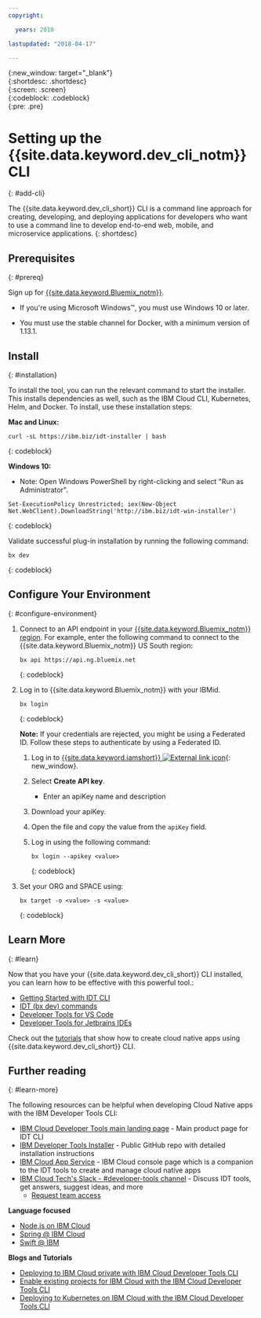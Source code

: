 ```yaml
---
copyright:

  years: 2018

lastupdated: "2018-04-17"

---
```


{:new_window: target="_blank"}  
{:shortdesc: .shortdesc}  
{:screen: .screen}  
{:codeblock: .codeblock}  
{:pre: .pre}  

# Setting up the {{site.data.keyword.dev_cli_notm}} CLI
{: #add-cli}

The {{site.data.keyword.dev_cli_short}} CLI is a command line approach for creating, developing, and deploying applications for developers who want to use a command line to develop end-to-end web, mobile, and microservice applications.
{: shortdesc}

## Prerequisites
{: #prereq}

Sign up for [{{site.data.keyword.Bluemix_notm}}](https://www.bluemix.net).

*  If you're using Microsoft Windows&trade;, you must use Windows 10 or later.

* You must use the stable channel for Docker, with a minimum version of 1.13.1.

## Install
{: #installation}

To install the tool, you can run the relevant command to start the installer. This installs dependencies as well, such as the IBM Cloud CLI, Kubernetes, Helm, and Docker. To install, use these installation steps:

**Mac and Linux:**

```
curl -sL https://ibm.biz/idt-installer | bash
```
{: codeblock}


**Windows 10:**

* Note: Open Windows PowerShell by right-clicking and select "Run as Administrator".

```
Set-ExecutionPolicy Unrestricted; iex(New-Object Net.WebClient).DownloadString('http://ibm.biz/idt-win-installer')
```
{: codeblock}

Validate successful plug-in installation by running the following command:  

```
bx dev
```
{: codeblock}

## Configure Your Environment
{: #configure-environment}

1. Connect to an API endpoint in your [{{site.data.keyword.Bluemix_notm}} region](/docs/overview/cf.html#ov_intro_reg). For example, enter the following command to connect to the {{site.data.keyword.Bluemix_notm}} US South region:

	```
	bx api https://api.ng.bluemix.net
	```
	{: codeblock}

2. Log in to {{site.data.keyword.Bluemix_notm}} with your IBMid.

	```
	bx login
	```
	{: codeblock}

	**Note:** If your credentials are rejected, you might be using a Federated ID. Follow these steps to authenticate by using a Federated ID.

	1. Log in to [{{site.data.keyword.iamshort}} ![External link icon](../../icons/launch-glyph.svg "External link icon")](https://www.bluemix.net/iam/#/apikeys){: new_window}.
	2. Select **Create API key**.
		* Enter an apiKey name and description
	3. Download your apiKey.
	4. Open the file and copy the value from the `apiKey` field.
	5. Log in using the following command:

		```
		bx login --apikey <value>
		```
		{: codeblock}

3. Set your ORG and SPACE using:

	```
	bx target -o <value> -s <value>
	```
	{: codeblock}

## Learn More
{: #learn}

Now that you have your {{site.data.keyword.dev_cli_short}} CLI installed, you can learn how to be effective with this powerful tool.:
- [Getting Started with IDT CLI](index.html)
- [IDT (bx dev) commands](commands.html)
- [Developer Tools for VS Code](vscode.html)
- [Developer Tools for Jetbrains IDEs](jetbrains.html)

Check out the [tutorials](/docs/apps/tutorials/tutorial_bff.html) that show how to create cloud native apps using {{site.data.keyword.dev_cli_short}} CLI.

## Further reading
{: #learn-more}

The following resources can be helpful when developing Cloud Native apps with the IBM Developer Tools CLI:

- [IBM Cloud Developer Tools main landing page](https://www.ibm.com/cloud/cli) - Main product page for IDT CLI
- [IBM Developer Tools Installer](https://github.com/IBM-Bluemix/ibm-cloud-developer-tools) - Public GitHub repo with detailed installation instructions
- [IBM Cloud App Service](https://console.bluemix.net/developer/appservice) - IBM Cloud console page which is a companion to the IDT tools to create and manage cloud native apps
- [IBM Cloud Tech's Slack - #developer-tools channel](https://ibm-cloud-tech.slack.com) - Discuss IDT tools, get answers, suggest ideas, and more
	- [Request team access](https://slack-invite-ibm-cloud-tech.mybluemix.net/)

**Language focused**

- [Node,js on IBM Cloud](https://developer.ibm.com/node/cloud/)
- [Spring @ IBM Cloud](https://developer.ibm.com/java/spring/)
- [Swift @ IBM](https://developer.ibm.com/swift)

**Blogs and Tutorials**

- [Deploying to IBM Cloud private with IBM Cloud Developer Tools CLI](https://www.ibm.com/blogs/bluemix/2017/09/deploying-ibm-cloud-private-ibm-cloud-developer-tools-cli/)
- [Enable existing projects for IBM Cloud with the IBM Cloud Developer Tools CLI](https://www.ibm.com/blogs/bluemix/2017/09/enable-existing-projects-ibm-cloud-ibm-cloud-developer-tools-cli/)
- [Deploying to Kubernetes on IBM Cloud with the IBM Cloud Developer Tools CLI](https://www.ibm.com/blogs/bluemix/2017/09/deploying-kubernetes-ibm-cloud-ibm-cloud-developer-tools-cli/)
